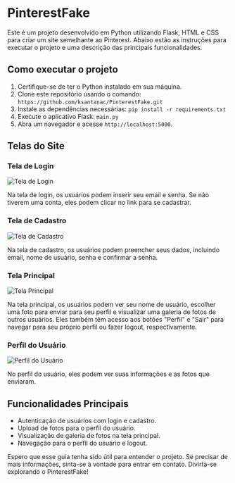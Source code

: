 # PinterestFake

Este é um projeto desenvolvido em Python utilizando Flask, HTML e CSS para criar um site semelhante ao Pinterest. Abaixo estão as instruções para executar o projeto e uma descrição das principais funcionalidades.

## Como executar o projeto

1. Certifique-se de ter o Python instalado em sua máquina.
2. Clone este repositório usando o comando:  `https://github.com/ksantanac/PinterestFake.git`
3. Instale as dependências necessárias: `pip install -r requirements.txt`
4. Execute o aplicativo Flask: `main.py`
6. Abra um navegador e acesse `http://localhost:5000`.

## Telas do Site

### Tela de Login

![Tela de Login](screenshots/login.png)

Na tela de login, os usuários podem inserir seu email e senha. Se não tiverem uma conta, eles podem clicar no link para se cadastrar.

### Tela de Cadastro

![Tela de Cadastro](screenshots/cadastro.png)

Na tela de cadastro, os usuários podem preencher seus dados, incluindo email, nome de usuário, senha e confirmar a senha.

### Tela Principal

![Tela Principal](screenshots/principal.png)

Na tela principal, os usuários podem ver seu nome de usuário, escolher uma foto para enviar para seu perfil e visualizar uma galeria de fotos de outros usuários. Eles também têm acesso aos botões "Perfil" e "Sair" para navegar para seu próprio perfil ou fazer logout, respectivamente.

### Perfil do Usuário

![Perfil do Usuário](screenshots/perfil.png)

No perfil do usuário, eles podem ver suas informações e as fotos que enviaram.

## Funcionalidades Principais

- Autenticação de usuários com login e cadastro.
- Upload de fotos para o perfil do usuário.
- Visualização de galeria de fotos na tela principal.
- Navegação para o perfil do usuário e logout.

Espero que esse guia tenha sido útil para entender o projeto. Se precisar de mais informações, sinta-se à vontade para entrar em contato. Divirta-se explorando o PinterestFake!

